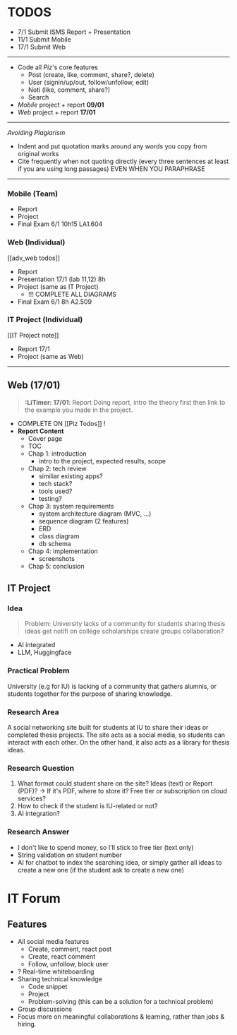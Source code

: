 # TODOS
- 7/1 Submit ISMS Report + Presentation
- 11/1 Submit Mobile
- 17/1 Submit Web
---
- Code all _Piz_'s core features 
	- Post (create, like, comment, share?, delete)
	- User (signin/up/out, follow/unfollow, edit)
	- Noti (like, comment, share?)
	- Search 
- _Mobile_ project + report **09/01**
- _Web_ project + report **17/01**
---
_Avoiding Plagiarism_
- Indent and put quotation marks around any words you copy from original works 
- Cite frequently when not quoting directly (every three sentences at least if you are using long passages) EVEN WHEN YOU PARAPHRASE 
---
### Mobile (Team)
- Report
- Project
- Final Exam 6/1 10h15 LA1.604
### Web (Individual)
[[adv_web todos]]
- Report
- Presentation 17/1 (lab 11,12) 8h
- Project (same as IT Project)
	- !!! COMPLETE ALL DIAGRAMS
- Final Exam 6/1 8h A2.509
### IT Project (Individual)
[[IT Project note]]
- Report 17/1
- Project (same as Web)
---
## Web (17/01)
> **:LiTimer: 17/01**: Report 
> Doing report, intro the theory first then link to the example you made in the project.
- COMPLETE ON [[Piz Todos]] !
- **Report Content**
	- Cover page
	- TOC
	- Chap 1: introduction
		- intro to the project, expected results, scope
	- Chap 2: tech review
		- similiar existing apps?
		- tech stack?
		- tools used?
		- testing?
	- Chap 3: system requirements
		- system architecture diagram (MVC, ...)
		- sequence diagram (2 features)
		- ERD
		- class diagram
		- db schema
	- Chap 4: implementation
		- screenshots
	- Chap 5: conclusion

## IT Project
### Idea
> Problem: University lacks of a community for 
> 	students
> 		sharing thesis ideas
> 		get notifi on college scholarships
> 		create groups
		collaboration?

- AI integrated
- LLM, Huggingface

### Practical Problem
University (e.g for IU) is lacking of a community that gathers alumnis, or students together for the purpose of sharing knowledge.

### Research Area
A social networking site built for students at IU to share their ideas or completed thesis projects. The site acts as a social media, so students can interact with each other. On the other hand, it also acts as a library for thesis ideas. 

### Research Question
1. What format could student share on the site? Ideas (text) or Report (PDF)?
-> If it's PDF, where to store it? Free tier or subscription on cloud services?
2. How to check if the student is IU-related or not?
3. AI integration?

### Research Answer
- I don't like to spend money, so I'll stick to free tier (text only)
- String validation on student number
- AI for chatbot to index the searching idea, or simply gather all ideas to create a new one (if the student ask to create a new one)


# IT Forum
## Features
- All social media features
	- Create, comment, react post
	- Create, react comment
	- Follow, unfollow, block user
- ? Real-time whiteboarding
- Sharing technical knowledge
	- Code snippet 
	- Project
	- Problem-solving (this can be a solution for a technical problem)
- Group discussions
- Focus more on meaningful collaborations & learning, rather than jobs & hiring.